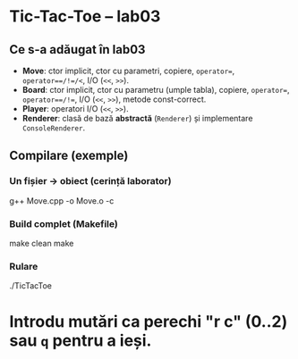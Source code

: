 # Tic-Tac-Toe – lab03

## Ce s-a adăugat în lab03
- **Move**: ctor implicit, ctor cu parametri, copiere, `operator=`, `operator==/!=/<`, I/O (`<<`, `>>`).
- **Board**: ctor implicit, ctor cu parametru (umple tabla), copiere, `operator=`,
  `operator==/!=`, I/O (`<<`, `>>`), metode const-correct.
- **Player**: operatori I/O (`<<`, `>>`).
- **Renderer**: clasă de bază **abstractă** (`Renderer`) și implementare `ConsoleRenderer`.

## Compilare (exemple)
### Un fișier -> obiect (cerință laborator)
g++ Move.cpp -o Move.o -c

### Build complet (Makefile)
make clean
make

### Rulare
./TicTacToe
# Introdu mutări ca perechi "r c" (0..2) sau `q` pentru a ieși.
